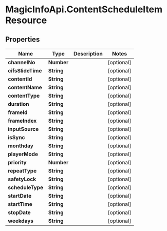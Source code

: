 # MagicInfoApi.ContentScheduleItemResource

## Properties
Name | Type | Description | Notes
------------ | ------------- | ------------- | -------------
**channelNo** | **Number** |  | [optional] 
**cifsSlideTime** | **String** |  | [optional] 
**contentId** | **String** |  | [optional] 
**contentName** | **String** |  | [optional] 
**contentType** | **String** |  | [optional] 
**duration** | **String** |  | [optional] 
**frameId** | **String** |  | [optional] 
**frameIndex** | **String** |  | [optional] 
**inputSource** | **String** |  | [optional] 
**isSync** | **String** |  | [optional] 
**monthday** | **String** |  | [optional] 
**playerMode** | **String** |  | [optional] 
**priority** | **Number** |  | [optional] 
**repeatType** | **String** |  | [optional] 
**safetyLock** | **String** |  | [optional] 
**scheduleType** | **String** |  | [optional] 
**startDate** | **String** |  | [optional] 
**startTime** | **String** |  | [optional] 
**stopDate** | **String** |  | [optional] 
**weekdays** | **String** |  | [optional] 


